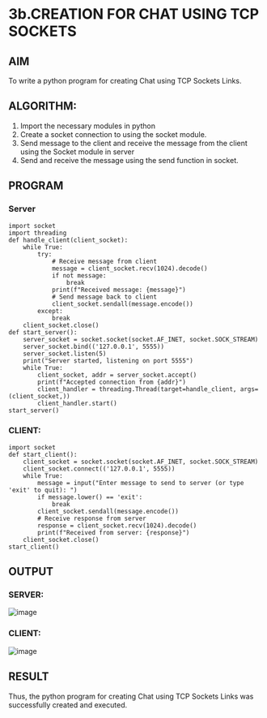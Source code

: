 # 3b.CREATION FOR CHAT USING TCP SOCKETS
## AIM
To write a python program for creating Chat using TCP Sockets Links.
## ALGORITHM:
1. Import the necessary modules in python
2. Create a socket connection to using the socket module.
3. Send message to the client and receive the message from the client using the Socket module in
 server
4. Send and receive the message using the send function in socket.
## PROGRAM
### Server
```
import socket
import threading
def handle_client(client_socket):
    while True:
        try:
            # Receive message from client
            message = client_socket.recv(1024).decode()
            if not message:
                break
            print(f"Received message: {message}")
            # Send message back to client
            client_socket.sendall(message.encode())
        except:
            break
    client_socket.close()
def start_server():
    server_socket = socket.socket(socket.AF_INET, socket.SOCK_STREAM)
    server_socket.bind(('127.0.0.1', 5555))
    server_socket.listen(5)
    print("Server started, listening on port 5555")
    while True:
        client_socket, addr = server_socket.accept()
        print(f"Accepted connection from {addr}")
        client_handler = threading.Thread(target=handle_client, args=(client_socket,))
        client_handler.start()
start_server()
```
### CLIENT:
```
import socket
def start_client():
    client_socket = socket.socket(socket.AF_INET, socket.SOCK_STREAM)
    client_socket.connect(('127.0.0.1', 5555))
    while True:
        message = input("Enter message to send to server (or type 'exit' to quit): ")
        if message.lower() == 'exit':
            break
        client_socket.sendall(message.encode())
        # Receive response from server
        response = client_socket.recv(1024).decode()
        print(f"Received from server: {response}")
    client_socket.close()
start_client()
```
## OUTPUT
### SERVER:
![image](https://github.com/Harevasu/3b_CHAT_USING_TCP_SOCKETS/assets/147985044/573c6afe-c536-4186-a51e-5540dc24f076)
### CLIENT:
![image](https://github.com/Harevasu/3b_CHAT_USING_TCP_SOCKETS/assets/147985044/f0123770-8911-4d8e-90bd-affb94cf8ad6)
## RESULT
Thus, the python program for creating Chat using TCP Sockets Links was successfully created and executed.

